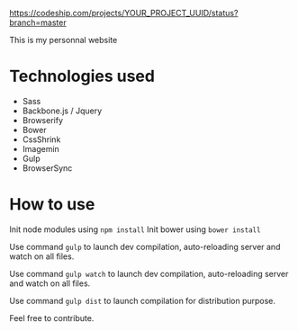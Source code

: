 https://codeship.com/projects/YOUR_PROJECT_UUID/status?branch=master

This is my personnal website

# Technologies used

- Sass
- Backbone.js / Jquery
- Browserify
- Bower
- CssShrink
- Imagemin
- Gulp
- BrowserSync

# How to use

Init node modules using `npm install`
Init bower using `bower install`

Use command `gulp` to launch dev compilation, auto-reloading server and watch on all files.

Use command `gulp watch` to launch dev compilation, auto-reloading server and watch on all files.

Use command `gulp dist` to launch compilation for distribution purpose.

Feel free to contribute.
